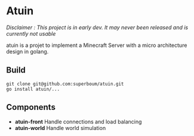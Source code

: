 Atuin
=====

*Disclaimer : This project is in early dev. It may never been released and is currently not usable*

atuin is a projet to implement a Minecraft Server with a micro architecture design in golang.

Build
-----

```
git clone git@github.com:superboum/atuin.git
go install atuin/...
```

Components
----------

 * **atuin-front** Handle connections and load balancing
 * **atuin-world** Handle world simulation

